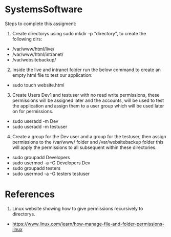 # SystemsSoftware
Steps to complete this assigment:

1. Create directorys using sudo mkdir -p "directory", to create the following dirs: 
- /var/www/html/live/ 
- /var/www/html/intranet/ 
- /var/websitebackup/

2. Inside the live and intranet folder run the below command to create an empty html file to test our application: 
- sudo touch website.html


3. Create Users Dev1 and testuser with no read write permissions, these permissions will be assigned later and the accounts, will be used to test the application and assign them to a user group which will be used later on for permissions.

- sudo useradd -m Dev
- sudo useradd -m testuser

4. Create a group for the Dev user and a group for the testuser, then assign permissions to the /var/www/ folder and /var/websitebackup folder this will apply the permissions to all subsequent within these directories.

- sudo groupadd Developers
- sudo usermod -a -G Developers Dev
- sudo groupadd testers
- sudo usermod -a -G testers testuser

# References

1. Linux website showing how to give permissions recursively to directorys. 
- https://www.linux.com/learn/how-manage-file-and-folder-permissions-linux



